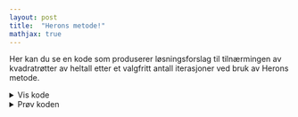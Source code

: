 ```yaml
---
layout: post
title:  "Herons metode!"
mathjax: true
---
```


Her kan du se en kode som produserer løsningsforslag til tilnærmingen av kvadratrøtter av heltall etter et valgfritt antall iterasjoner ved bruk av Herons metode.

<details>
<summary>Vis kode</summary>

<p>
{% highlight python %}

import numpy as np

def forkort(a,b) :   
    p = int(a/np.gcd(a,b))
    q = int(b/np.gcd(a,b))
    return [p, q]

def herons(p, X,Y):                      
    Xtemp = [X[-1][0]*Y[-1][1]+X[-1][1]*Y[-1][0], 2*X[-1][1]*Y[-1][1]]  # regner ut neste x-verdi
    X.append(forkort(Xtemp[0], Xtemp[1]))                               # forkorter teller og nevner i Xtemp og lagrer i X
    Ytemp = [p*X[-1][1],X[-1][0]]                                       # regner ut neste y-verdi
    Y.append(forkort(Ytemp[0],Ytemp[1]))                                # forkorter teller og nevner i Ytemp og lagrer i Y

def heronstext(p,n):
    X = [[p,1]] # samler x_i verdiene som [teller,nevner]
    Y = [[1,1]] # samler y_i verdiene som [teller,nevner]
    i=1
    print(f"Approksimasjonene til kvadratroten av {p} etter {n} iterasjoner er:")
    while i<=n:
        herons(p,X,Y)
        print(f"x_{i} = ({X[-2][0]}/{X[-2][1]} + {Y[-2][0]}/{Y[-2][1]})/2 = {X[-1][0]}/{X[-1][1]}")
        i += 1

{% endhighlight %}
</p>

</details>



<details >
<summary>Prøv koden</summary>


<div background='black'>
<input type='number' id='tall1' placeholder='Hvilket tall vil du approksimere kvadratroten til?' value='3'  /> <br>
<input type='number' id='tall2' placeholder='Hvor mange iterasjoner vil du kjøre'  value='5' />
</div>

<button  class='button button5' style="vertical-align:middle" onclick='heronstext()'> <span> Kjør </span></button>
<div    >
<p id='svar'> </p>
</div>

</details>



<script>

function gcd(x, y) {
  if ((typeof x !== 'number') || (typeof y !== 'number')) 
    return false;
  while(y) {
    var t = y;
    y = x % y;
    x = t;
  }
  return x;
}

function forkort(a,b) {
    var p = Number(a/gcd(a,b));
    var q = Number(b/gcd(a,b));
    return [p,q];
}
</script>
<script>

function herons(p, X,Y) {                      
    var Xtemp = [X[X.length-1][0]*Y[Y.length-1][1]+X[X.length-1][1]*Y[Y.length-1][0], 2*X[X.length-1][1]*Y[Y.length-1][1]];
    X.push(forkort(Xtemp[0], Xtemp[1]));
    var Ytemp = [p*X[X.length-1][1],X[X.length-1][0]];        
    Y.push(forkort(Ytemp[0],Ytemp[1]));
}
</script>
<script>
function heronstext(){
    var p = Number(document.getElementById('tall1').value);
    var n = Number(document.getElementById('tall2').value);
    var X = [[p,1]];
    var Y = [[1,1]];
    var i = 1;
    var losntxt = "Approksimasjonene til kvadratroten av " + String(p) + " etter " + String(n) + " iterasjoner er: \n \n ";
    while (i<=n) {
        herons(p,X,Y)
        losntxt += "\\begin{multline*} \n x_{" + String(i)
                + "} = \\frac{ \\frac{" + String(X[X.length-2][0])
                + "}{" + String(X[X.length-2][1])
                + "} + \\frac{" + String(Y[Y.length-2][0])
                + "}{"
                + String(Y[Y.length-2][1])
                + "}}{2} = " + "\\frac{"
                + String(X[X.length-1][0]) + "}{"
                + String(X[X.length-1][1]) + "} \n"
                + "\\end{multline*}";
                i += 1;
    }
  document.getElementById('svar').innerHTML = losntxt;
  MathJax.typeset();
}
</script>
